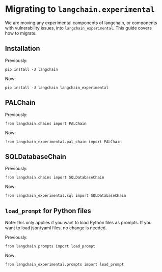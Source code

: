 # Migrating to `langchain.experimental`

We are moving any experimental components of langchain, or components with vulnerability issues, into `langchain_experimental`.
This guide covers how to migrate.

## Installation

Previously:

`pip install -U langchain`

Now:

`pip install -U langchain langchain_experimental`

## PALChain

Previously:

`from langchain.chains import PALChain`

Now:

`from langchain_experimental.pal_chain import PALChain`

## SQLDatabaseChain

Previously:

`from langchain.chains import SQLDatabaseChain`

Now:

`from langchain_experimental.sql import SQLDatabaseChain`

## `load_prompt` for Python files

Note: this only applies if you want to load Python files as prompts.
If you want to load json/yaml files, no change is needed.

Previously:

`from langchain.prompts import load_prompt`

Now:

`from langchain_experimental.prompts import load_prompt`
